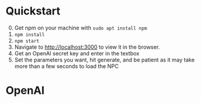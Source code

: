 # Quickstart

0. Get npm on your machine with `sudo apt install npm`
1. `npm install`
2. `npm start`
3. Navigate to [http://localhost:3000](http://localhost:3000) to view it in the browser.
4. Get an OpenAI secret key and enter in the textbox
5. Set the parameters you want, hit generate, and be patient as it may take more than a few seconds to load the NPC

# OpenAI

